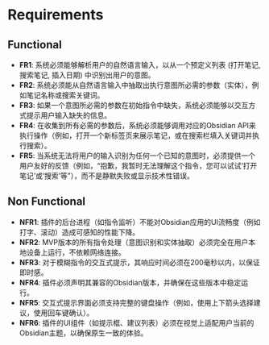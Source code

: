# Requirements

## Functional

- **FR1**: 系统必须能够解析用户的自然语言输入，以从一个预定义列表 (打开笔记, 搜索笔记, 插入日期) 中识别出用户的意图。
- **FR2**: 系统必须能从自然语言输入中抽取出执行意图所必需的参数（实体），例如笔记名称或搜索关键词。
- **FR3**: 如果一个意图所必需的参数在初始指令中缺失，系统必须能够以交互方式提示用户输入缺失的信息。
- **FR4**: 在收集到所有必需的参数后，系统必须能够调用对应的Obsidian API来执行操作（例如，打开一个新标签页来展示笔记，或在搜索栏填入关键词并执行搜索）。
- **FR5**: 当系统无法将用户的输入识别为任何一个已知的意图时，必须提供一个用户友好的反馈（例如，“抱歉，我暂时无法理解这个指令，您可以试试‘打开笔记’或‘搜索’等”），而不是静默失败或显示技术性错误。

## Non Functional

- **NFR1**: 插件的后台进程（如指令监听）不能对Obsidian应用的UI流畅度（例如打字、滚动）造成可感知的性能下降。
- **NFR2**: MVP版本的所有指令处理（意图识别和实体抽取）必须完全在用户本地设备上运行，不依赖网络连接。
- **NFR3**: 对于模糊指令的交互式提示，其响应时间必须在200毫秒以内，以保证即时感。
- **NFR4**: 插件必须声明其兼容的Obsidian版本，并确保在这些版本中稳定运行。
- **NFR5**: 交互式提示界面必须支持完整的键盘操作（例如，使用上下箭头选择建议，使用回车键确认）。
- **NFR6**: 插件的UI组件（如提示框、建议列表）必须在视觉上适配用户当前的Obsidian主题，以确保原生一致的体验。
